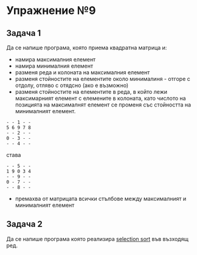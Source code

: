 # Упражнение №9

## Задача 1
Да се напише програма, която приема квадратна матрица и: 
  * намира максималния елемент
  * намира минималния елемент
  * разменя реда и колоната на максималния елемент
  * разменя стойностите на елементите около минималиня - отгоре с отдолу, отляво с отядсно (ако е възможно)
  * разменя стойностите на елементите в реда, в който лежи максимарният елемент с елемените в колоната, като числото на позицията на максималнят елемент се променя със стойността на минималният елемент.
```
- - 1 - -
5 6 9 7 8
- - 2 - -
0 - 3 - -
- - 4 - -
```
става
```
- - 5 - -
1 9 0 3 4
- - 9 - -
0 - 7 - -
- - 8 - -
```
  * премахва от матрицата всички стълбове между максималният и минималният елемент 

## Задача 2
Да се напише програма която реализира [selection sort](https://en.wikipedia.org/wiki/Selection_sort) във възходящ ред.
